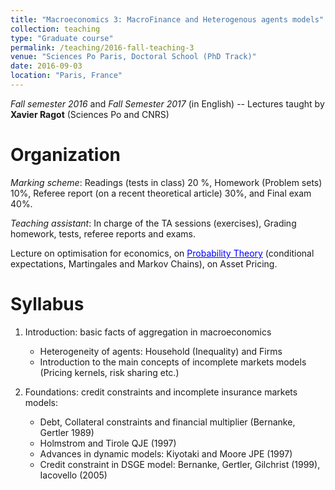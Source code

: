 ```yaml
---
title: "Macroeconomics 3: MacroFinance and Heterogenous agents models"
collection: teaching
type: "Graduate course"
permalink: /teaching/2016-fall-teaching-3
venue: "Sciences Po Paris, Doctoral School (PhD Track)"
date: 2016-09-03
location: "Paris, France"
---
```


*Fall semester 2016* and *Fall Semester 2017* (in English) -- Lectures taught by **Xavier Ragot** (Sciences Po and CNRS)

Organization
======

*Marking scheme*: Readings (tests in class) 20 %, Homework (Problem sets) 10%, Referee report (on a recent theoretical article) 30%, and Final exam 40%.

*Teaching assistant*: In charge of the TA sessions (exercises), Grading homework, tests, referee reports and exams.

Lecture on optimisation for economics, on <a href='https://thomasbourany.github.io/files/Stochastic-processes-printable.pdf' style="color:blue">Probability Theory</a> (conditional expectations, Martingales and Markov Chains), on Asset Pricing.

Syllabus 
====== 

1. Introduction: basic facts of aggregation in macroeconomics
	- Heterogeneity of agents: Household (Inequality) and Firms
	- Introduction to the main concepts of incomplete markets models (Pricing kernels, risk sharing etc.)
	
2. Foundations: credit constraints and incomplete insurance markets models:
	- Debt, Collateral constraints and financial multiplier (Bernanke, Gertler 1989)
	- Holmstrom and Tirole QJE (1997)
	- Advances in dynamic models: Kiyotaki and Moore JPE (1997)
	- Credit constraint in DSGE model: Bernanke, Gertler, Gilchrist (1999), Iacovello (2005)

